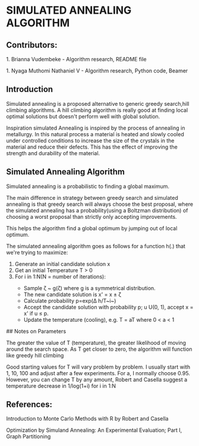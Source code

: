 # SIMULATED ANNEALING ALGORITHM
## Contributors:
<p>1. Brianna Vudembeke - Algorithm research, README file </p>
<p>1. Nyaga Muthomi Nathaniel V - Algorithm research, Python code, Beamer </p>

## Introduction
<p> Simulated annealing is a proposed alternative to generic greedy search,hill climbing algorithms. A hill climbing algorithm is really good at finding local optimal solutions but doesn't perform well with global solution.</p>
<p> Inspiration simulated Annealing is inspired by the process of annealing in metallurgy. In this natural process a material is heated and slowly cooled under controlled conditions to increase the size of the crystals in the material and reduce their defects. This has the effect of improving the strength and durability of the material. </p>

## Simulated Annealing Algorithm
<p> Simulated annealing is a probabilistic to finding a global maximum. </p>
<p> The main difference in strategy between greedy search and simulated annealing is that greedy search will always choose the best proposal, where the simulated annealing has a probability(using a Boltzman distribution) of choosing a worst proposal than strictly only accepting improvements. </p>
<p> This helps the algorithm find a global optimum by jumping out of local optimum. </p>
<p> The simulated annealing algorithm goes as follows for a function h(.) that we're trying to maximize:  </p>
<ol>
    <li>Generate an initial candidate solution x</li>
    <li>Get an initial Temperature T > 0</li>
    <li>For i in 1:N(N = number of iterations):</li>
    <ul>
    <li>Sample ζ ~ g(ζ) where g is a symmetrical distribution.</li>
    <li>The new candidate solution is x' = x ± ζ </li>
    <li>Calculate probability p=exp(Δ h/T~i~)</li>
    <li>Accept the candidate solution with probability p; u U(0, 1), accept x = x' if u ≤ p.</li>
    <li>Update the temperature (cooling), e.g. T = aT where 0 < a < 1</li>
</ul>
</ol>
## Notes on Parameters
<p> The greater the value of T (temperature), the greater likelihood of moving around the search space. As T get closer to zero, the algorithm will function like greedy hill climbing </p>
<p> Good starting values for T will vary problem by problem. I usually start with 1, 10, 100 and adjust after a few experiments. For a, I normally choose 0.95. However, you can change T by any amount, Robert and Casella suggest a temperature decrease in 1/log(1+i) for i in 1:N

## References:
<p> Introduction to Monte Carlo Methods with R by Robert and Casella  </p>
<p> Optimization by Simuland Annealing: An Experimental Evaluation; Part I, Graph Partitioning  </p>

